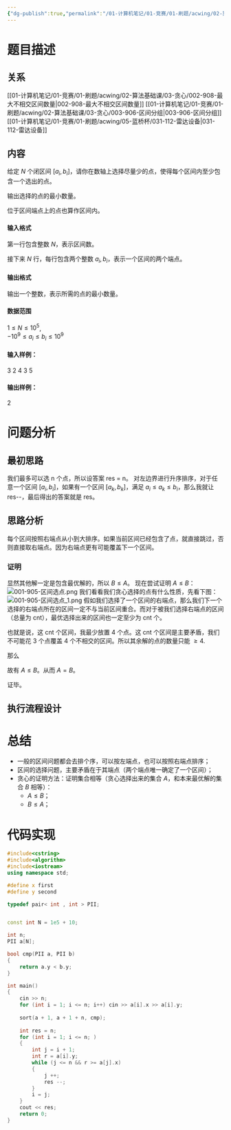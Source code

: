 ```yaml
---
{"dg-publish":true,"permalink":"/01-计算机笔记/01-竞赛/01-刷题/acwing/02-算法基础课/03-贪心/001-905-区间选点/","tags":["personal/blog","algorithm/greedy","algorithm/sorting"]}
---
```



# 题目描述
## 关系
[[01-计算机笔记/01-竞赛/01-刷题/acwing/02-算法基础课/03-贪心/002-908-最大不相交区间数量\|002-908-最大不相交区间数量]]
[[01-计算机笔记/01-竞赛/01-刷题/acwing/02-算法基础课/03-贪心/003-906-区间分组\|003-906-区间分组]]
[[01-计算机笔记/01-竞赛/01-刷题/acwing/05-蓝桥杯/031-112-雷达设备\|031-112-雷达设备]]
## 内容
给定 $N$ 个闭区间 $[a_i,b_i]$，请你在数轴上选择尽量少的点，使得每个区间内至少包含一个选出的点。

输出选择的点的最小数量。

位于区间端点上的点也算作区间内。

#### 输入格式

第一行包含整数 $N$，表示区间数。

接下来 $N$ 行，每行包含两个整数 $a_i,b_i$，表示一个区间的两个端点。

#### 输出格式

输出一个整数，表示所需的点的最小数量。

#### 数据范围

$1 \le N \le 10^5$,  
$-10^9 \le a_i \le b_i \le 10^9$

#### 输入样例：

3
2 4
3 5

#### 输出样例：

2
# 问题分析
## 最初思路
我们最多可以选 n 个点，所以设答案 res = n。
对左边界进行升序排序，对于任意一个区间 $[a_i,b_i]$，如果有一个区间 $[a_k,b_k]$，满足 $a_{i}\le a_{k} \le b_i$，那么我就让 res--，最后得出的答案就是 res。
## 思路分析
每个区间按照右端点从小到大排序。如果当前区间已经包含了点，就直接跳过，否则直接取右端点。因为右端点更有可能覆盖下一个区间。
### 证明
显然其他解一定是包含最优解的，所以 $B \le A$。
现在尝试证明 $A \le B$：
![001-905-区间选点.png](/img/user/01-%E8%AE%A1%E7%AE%97%E6%9C%BA%E7%AC%94%E8%AE%B0/01-%E7%AB%9E%E8%B5%9B/01-%E5%88%B7%E9%A2%98/acwing/02-%E7%AE%97%E6%B3%95%E5%9F%BA%E7%A1%80%E8%AF%BE/03-%E8%B4%AA%E5%BF%83/%E9%99%84%E4%BB%B6/001-905-%E5%8C%BA%E9%97%B4%E9%80%89%E7%82%B9.png)
我们看看我们贪心选择的点有什么性质，先看下图：
![001-905-区间选点_1.png](/img/user/01-%E8%AE%A1%E7%AE%97%E6%9C%BA%E7%AC%94%E8%AE%B0/01-%E7%AB%9E%E8%B5%9B/01-%E5%88%B7%E9%A2%98/acwing/02-%E7%AE%97%E6%B3%95%E5%9F%BA%E7%A1%80%E8%AF%BE/03-%E8%B4%AA%E5%BF%83/%E9%99%84%E4%BB%B6/001-905-%E5%8C%BA%E9%97%B4%E9%80%89%E7%82%B9_1.png)
假如我们选择了一个区间的右端点，那么我们下一个选择的右端点所在的区间一定不与当前区间重合。而对于被我们选择右端点的区间（总量为 cnt），最优选择出来的区间也一定至少为 cnt 个。

也就是说，这 cnt 个区间，我最少放置 4 个点。这 cnt 个区间是主要矛盾，我们不可能花 3 个点覆盖 4 个不相交的区间。所以其余解的点的数量只能 $\displaystyle \geq 4$.

那么

故有 $A \le B$。从而 $A=B$。

证毕。
## 执行流程设计

# 总结
+ 一般的区间问题都会去排个序，可以按左端点，也可以按照右端点排序；
+ 区间的选择问题，主要矛盾在于其端点（两个端点唯一确定了一个区间）；
+ 贪心的证明方法：证明集合相等（贪心选择出来的集合 $A$，和本来最优解的集合 $B$ 相等）：
	+ $A \le B$；
	+ $B \le A$；
# 代码实现
```c++
#include<cstring>
#include<algorithm>
#include<iostream>
using namespace std;

#define x first
#define y second

typedef pair< int , int > PII;


const int N = 1e5 + 10;

int n;
PII a[N];

bool cmp(PII a, PII b)
{
    return a.y < b.y;
}

int main()
{
    cin >> n;
    for (int i = 1; i <= n; i++) cin >> a[i].x >> a[i].y;
    
    sort(a + 1, a + 1 + n, cmp);
    
    int res = n;
    for (int i = 1; i <= n; )
    {
        int j = i + 1;
        int r = a[i].y;
        while (j <= n && r >= a[j].x)
        {
            j ++;
            res --;
        }
        i = j;
    }
    cout << res;
    return 0;
}
```